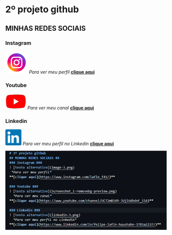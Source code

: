 # 2º projeto github
## MINHAS REDES SOCIAIS ##
### Instagram ###
![alt text](image-3.png)
 *Para ver meu perfil*
**[clique aqui](https://www.instagram.com/lafin_f41/)**

### Youtube ###
![alt text](Screenshot_1-removebg-preview.png)
  *Para ver meu canal*
**[clique aqui](https://www.youtube.com/channel/UCT2mB149-JUjl6dhdnF_i5A)**

### Linkedin ###
![alt text](linkedin-3.png)
  *Para ver meu perfil no Linkedin*
 **[clique aqui](https://www.linkedin.com/in/felipe-lafin-haushahn-3785a2237/)**

![alt text](Screenshot_2.png)
